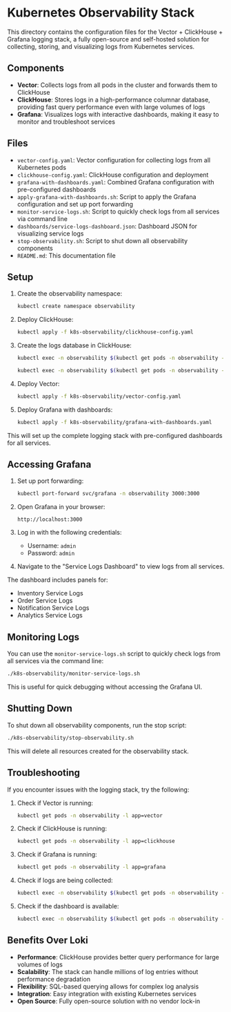 # Kubernetes Observability Stack

This directory contains the configuration files for the Vector + ClickHouse + Grafana logging stack, a fully open-source and self-hosted solution for collecting, storing, and visualizing logs from Kubernetes services.

## Components

- **Vector**: Collects logs from all pods in the cluster and forwards them to ClickHouse
- **ClickHouse**: Stores logs in a high-performance columnar database, providing fast query performance even with large volumes of logs
- **Grafana**: Visualizes logs with interactive dashboards, making it easy to monitor and troubleshoot services

## Files

- `vector-config.yaml`: Vector configuration for collecting logs from all Kubernetes pods
- `clickhouse-config.yaml`: ClickHouse configuration and deployment
- `grafana-with-dashboards.yaml`: Combined Grafana configuration with pre-configured dashboards
- `apply-grafana-with-dashboards.sh`: Script to apply the Grafana configuration and set up port forwarding
- `monitor-service-logs.sh`: Script to quickly check logs from all services via command line
- `dashboards/service-logs-dashboard.json`: Dashboard JSON for visualizing service logs
- `stop-observability.sh`: Script to shut down all observability components
- `README.md`: This documentation file

## Setup

1. Create the observability namespace:
   ```bash
   kubectl create namespace observability
   ```

2. Deploy ClickHouse:
   ```bash
   kubectl apply -f k8s-observability/clickhouse-config.yaml
   ```

3. Create the logs database in ClickHouse:
   ```bash
   kubectl exec -n observability $(kubectl get pods -n observability -l app=clickhouse -o name | head -1) -- clickhouse-client -q "CREATE DATABASE IF NOT EXISTS logs"
   
   kubectl exec -n observability $(kubectl get pods -n observability -l app=clickhouse -o name | head -1) -- clickhouse-client -q "CREATE TABLE IF NOT EXISTS logs.logs (timestamp DateTime, namespace String, pod_name String, container_name String, level String, message String, app String, host String, service String, raw_message String) ENGINE = MergeTree() PARTITION BY toYYYYMM(timestamp) ORDER BY (timestamp, namespace, pod_name, container_name)"
   ```

4. Deploy Vector:
   ```bash
   kubectl apply -f k8s-observability/vector-config.yaml
   ```

5. Deploy Grafana with dashboards:
   ```bash
   kubectl apply -f k8s-observability/grafana-with-dashboards.yaml
   ```

This will set up the complete logging stack with pre-configured dashboards for all services.

## Accessing Grafana

1. Set up port forwarding:
   ```bash
   kubectl port-forward svc/grafana -n observability 3000:3000
   ```

2. Open Grafana in your browser:
   ```
   http://localhost:3000
   ```

3. Log in with the following credentials:
   - Username: `admin`
   - Password: `admin`

4. Navigate to the "Service Logs Dashboard" to view logs from all services.

The dashboard includes panels for:
- Inventory Service Logs
- Order Service Logs
- Notification Service Logs
- Analytics Service Logs

## Monitoring Logs

You can use the `monitor-service-logs.sh` script to quickly check logs from all services via the command line:

```bash
./k8s-observability/monitor-service-logs.sh
```

This is useful for quick debugging without accessing the Grafana UI.

## Shutting Down

To shut down all observability components, run the stop script:

```bash
./k8s-observability/stop-observability.sh
```

This will delete all resources created for the observability stack.

## Troubleshooting

If you encounter issues with the logging stack, try the following:

1. Check if Vector is running:
   ```bash
   kubectl get pods -n observability -l app=vector
   ```

2. Check if ClickHouse is running:
   ```bash
   kubectl get pods -n observability -l app=clickhouse
   ```

3. Check if Grafana is running:
   ```bash
   kubectl get pods -n observability -l app=grafana
   ```

4. Check if logs are being collected:
   ```bash
   kubectl exec -n observability $(kubectl get pods -n observability -l app=clickhouse -o name | head -1) -- clickhouse-client -q "SELECT count() FROM logs.logs"
   ```

5. Check if the dashboard is available:
   ```bash
   kubectl exec -n observability $(kubectl get pods -n observability -l app=grafana -o name | head -1) -- curl -s http://localhost:3000/api/dashboards/uid/service-logs-dashboard
   ```

## Benefits Over Loki

- **Performance**: ClickHouse provides better query performance for large volumes of logs
- **Scalability**: The stack can handle millions of log entries without performance degradation
- **Flexibility**: SQL-based querying allows for complex log analysis
- **Integration**: Easy integration with existing Kubernetes services
- **Open Source**: Fully open-source solution with no vendor lock-in
